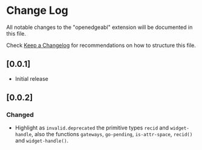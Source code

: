 # Change Log
All notable changes to the "openedgeabl" extension will be documented in this file.

Check [Keep a Changelog](http://keepachangelog.com/) for recommendations on how to structure this file.

## [0.0.1]
- Initial release

## [0.0.2]
### Changed
- Highlight as `invalid.deprecated` the primitive types `recid` and `widget-handle`, also the functions `gateways`, `go-pending`, `is-attr-space`, `recid()` and `widget-handle()`.
